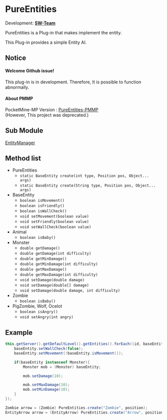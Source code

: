 # PureEntities
Development: **[SW-Team](https://github.com/SW-Team)**

PureEntities is a Plug-in that makes implement the entity.

This Plug-in provides a simple Entity AI.

## Notice
#### Welcome Github issue!

This plug-in is in development. Therefore, It is possible to function abnormally.

#### About PMMP
PocketMine-MP Version : [PureEntities-PMMP](https://github.com/milk0417/PureEntities)  
(However, This project was deprecated.)


## Sub Module
[EntityManager](https://github.com/SW-Team/EntityManager)  

## Method list
  * PureEntities
    * `static BaseEntity create(int type, Position pos, Object... args)`
    * `static BaseEntity create(String type, Position pos, Object... args)`
  * BaseEntity
    * `boolean isMovement()`
    * `boolean isFriendly()`
    * `boolean isWallCheck()`
    * `void setMovement(boolean value)`
    * `void setFriendly(boolean value)`
    * `void setWallCheck(boolean value)`
  * Animal
    * `boolean isBaby()`
  * Monster
    * `double getDamage()`
    * `double getDamage(int difficulty)`
    * `double getMinDamage()`
    * `double getMinDamage(int difficulty)`
    * `double getMaxDamage()`
    * `double getMaxDamage(int difficulty)`
    * `void setDamage(double damage)`
    * `void setDamage(double[] damage)`
    * `void setDamage(double damage, int difficulty)`
  * Zombie
    * `boolean isBaby()`
  * PigZombie, Wolf, Ocelot
    * `boolean isAngry()`
    * `void setAngry(int angry)`

## Example
``` java
this.getServer().getDefaultLevel().getEntities().forEach((id, baseEntity) -> {
    baseEntity.setWallCheck(false);
    baseEntity.setMovement(!baseEntity.isMovement());

    if(baseEntity instanceof Monster){
        Monster mob = (Monster) baseEntity;

        mob.setDamage(10);

        mob.setMaxDamage(10);
        mob.setMinDamage(10);
    }
});

Zombie arrow = (Zombie) PureEntities.create("Zombie", position);
EntityArrow arrow = (EntityArrow) PureEntities.create("Arrow", position, player, true);
```
